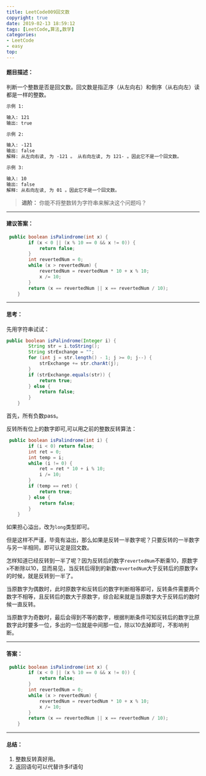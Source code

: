 ```yaml
---
title: LeetCode009回文数
copyright: true
date: 2019-02-13 18:59:12
tags: [LeetCode,算法,数学]
categories: 
- LeetCode
- easy
top:
---
```

#### 题目描述：
判断一个整数是否是回文数。回文数是指正序（从左向右）和倒序（从右向左）读都是一样的整数。

<!--more-->
```tex
示例 1:

输入: 121
输出: true

示例 2:

输入: -121
输出: false
解释: 从左向右读, 为 -121 。 从右向左读, 为 121- 。因此它不是一个回文数。

示例 3:

输入: 10
输出: false
解释: 从右向左读, 为 01 。因此它不是一个回文数。
```
>**进阶：**
你能不将整数转为字符串来解决这个问题吗？

---
#### 建议答案：

```java
 public boolean isPalindrome(int x) {
        if (x < 0 || (x % 10 == 0 && x != 0)) {
            return false;
        }
        int revertedNum = 0;
        while (x > revertedNum) {
            revertedNum = revertedNum * 10 + x % 10;
            x /= 10;
        }
        return (x == revertedNum || x == revertedNum / 10);
    }
```

---
#### 思考：

先用字符串试试：

```java
public boolean isPalindrome(Integer i) {
        String str = i.toString();
        String strExchange = "";
        for (int j = str.length() - 1; j >= 0; j--) {
            strExchange += str.charAt(j);
        }
        if (strExchange.equals(str)) {
            return true;
        } else {
            return false;
        }
    }
```
首先，所有负数pass。

反转所有位上的数字即可,可以用之前的整数反转算法：

```java
 public boolean isPalindrome(int i) {
        if (i < 0) return false;
        int ret = 0;
        int temp = i;
        while (i != 0) {
            ret = ret * 10 + i % 10;
            i /= 10;
        }
        if (temp == ret) {
            return true;
        } else {
            return false;
        }
    }
```

如果担心溢出，改为`long`类型即可。

但是这样不严谨，毕竟有溢出，那么如果是反转一半数字呢？只要反转的一半数字与另一半相同，即可认定是回文数。

怎样知道已经反转到一半了呢？因为反转后的数字`revertedNum`不断乘10，原数字`x`不断除以10，显而易见，当反转后得到的新数`revertedNum`大于反转后的原数字`x`的时候，就是反转到一半了。

当原数字为偶数时，此时原数字和反转后的数字判断相等即可，反转条件需要两个数字不相等，且反转后的数大于原数字，综合起来就是当原数字大于反转后的数时候一直反转。

当原数字为奇数时，最后会得到不等的数字，根据判断条件可知反转后的数字比原数字此时要多一位，多出的一位就是中间那一位，除以10去掉即可，不影响判断。

---
#### 答案：

```java
 public boolean isPalindrome(int x) {
        if (x < 0 || (x % 10 == 0 && x != 0)) {
            return false;
        }
        int revertedNum = 0;
        while (x > revertedNum) {
            revertedNum = revertedNum * 10 + x % 10;
            x /= 10;
        }
        return (x == revertedNum || x == revertedNum / 10);
    }
```

---
#### 总结：
1. 整数反转真好用。
2. 返回语句可以代替许多if语句
